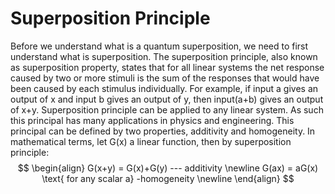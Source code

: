 <!---->
# **Superposition** **Principle**

Before we understand what is a quantum superposition, we need to first understand what is superposition. The superposition principle, also known as superposition property, states that for all linear systems the net response caused by two or more stimuli is the sum of the responses that would have been caused by each stimulus individually. For example, if input a gives an output of x and input b gives an output of y, then input(a+b) gives an output of x+y. Superposition principle can be applied to any linear system. As such this principal has many applications in physics and engineering. This principal can be defined by two properties, additivity and homogeneity.  In mathematical terms,  let G(x) a linear function, then by superposition principle:
$$
\begin{align}
G(x+y) = G(x)+G(y)  --- additivity \newline
G(ax) = aG(x) \text{ for any scalar a}  -homogeneity \newline
\end{align}
$$
